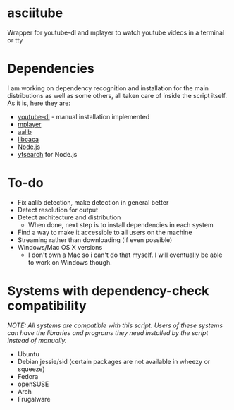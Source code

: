# asciitube
Wrapper for youtube-dl and mplayer to watch youtube videos in a terminal or tty

# Dependencies
I am working on dependency recognition and installation for the main distributions as well as some others, all taken care of inside the script itself. As it is, here they are:
- [youtube-dl](http://rg3.github.io/youtube-dl/) - manual installation implemented
- [mplayer](http://www.mplayer.org/)
- [aalib](http://aa-project.sourceforge.net/aalib/)
- [libcaca](http://caca.zoy.org/wiki/libcaca)
- [Node.js](http://nodejs.org/)
- [ytsearch](https://www.npmjs.com/package/ytsearch) for Node.js

# To-do
- Fix aalib detection, make detection in general better
- Detect resolution for output
- Detect architecture and distribution
	- When done, next step is to install dependencies in each system
- Find a way to make it accessible to all users on the machine
- Streaming rather than downloading (if even possible)
- Windows/Mac OS X versions
	- I don't own a Mac so i can't do that myself. I will eventually be able to work on Windows though.

# Systems with dependency-check compatibility
*NOTE: All systems are compatible with this script. Users of these systems can have the libraries and programs they need installed by the script instead of manually.*
- Ubuntu
- Debian jessie/sid (certain packages are not available in wheezy or squeeze)
- Fedora
- openSUSE
- Arch
- Frugalware
